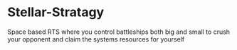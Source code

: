 # Stellar-Stratagy
Space based RTS where you control battleships both big and small to crush your opponent and claim the systems resources for yourself
